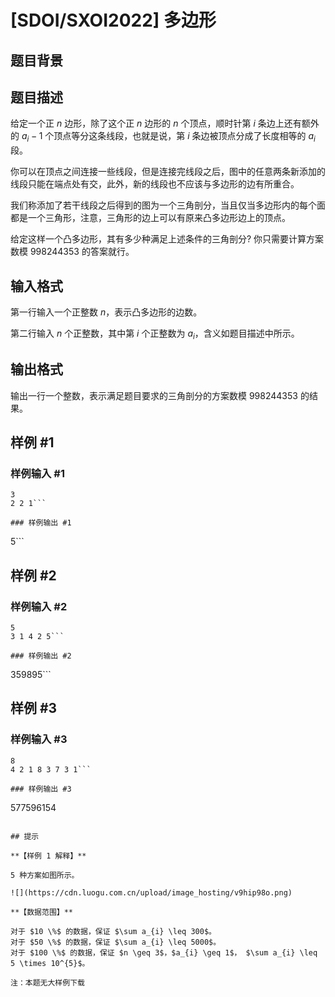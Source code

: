 # [SDOI/SXOI2022] 多边形

## 题目背景



## 题目描述

给定一个正 $n$ 边形，除了这个正 $n$ 边形的 $n$ 个顶点，顺时针第 $i$ 条边上还有额外的 $a_i-1$ 个顶点等分这条线段，也就是说，第 $i$ 条边被顶点分成了长度相等的 $a_i$ 段。

你可以在顶点之间连接一些线段，但是连接完线段之后，图中的任意两条新添加的线段只能在端点处有交，此外，新的线段也不应该与多边形的边有所重合。

我们称添加了若干线段之后得到的图为一个三角剖分，当且仅当多边形内的每个面都是一个三角形，注意，三角形的边上可以有原来凸多边形边上的顶点。

给定这样一个凸多边形，其有多少种满足上述条件的三角剖分? 你只需要计算方案数模 $998244353$ 的答案就行。

## 输入格式

第一行输入一个正整数 $n$，表示凸多边形的边数。

第二行输入 $n$ 个正整数，其中第 $i$ 个正整数为 $a_i$，含义如题目描述中所示。

## 输出格式

输出一行一个整数，表示满足题目要求的三角剖分的方案数模 $998244353$ 的结果。



## 样例 #1

### 样例输入 #1
```
3
2 2 1```

### 样例输出 #1

```
5```

## 样例 #2

### 样例输入 #2
```
5
3 1 4 2 5```

### 样例输出 #2

```
359895```

## 样例 #3

### 样例输入 #3
```
8
4 2 1 8 3 7 3 1```

### 样例输出 #3

```
577596154
```

## 提示

**【样例 1 解释】**

5 种方案如图所示。

![](https://cdn.luogu.com.cn/upload/image_hosting/v9hip98o.png)

**【数据范围】**

对于 $10 \%$ 的数据，保证 $\sum a_{i} \leq 300$。  
对于 $50 \%$ 的数据，保证 $\sum a_{i} \leq 5000$。  
对于 $100 \%$ 的数据，保证 $n \geq 3$，$a_{i} \geq 1$， $\sum a_{i} \leq 5 \times 10^{5}$。

注：本题无大样例下载
